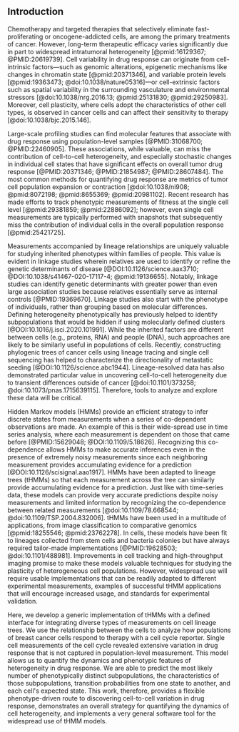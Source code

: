 ## Introduction

<!-- motivation; heterogeneity is an obstacle for chemotherapy  -->
Chemotherapy and targeted therapies that selectively eliminate fast-proliferating or oncogene-addicted cells, are among the primary treatments of cancer. However, long-term therapeutic efficacy varies significantly due in part to widespread intratumoral heterogeneity [@pmid:16129367; @PMID:20619739]. Cell variability in drug response can originate from cell-intrinsic factors—such as genomic alterations, epigenetic mechanisms like changes in chromatin state [@pmid:20371346], and variable protein levels [@pmid:19363473; @doi:10.1038/nature05316]—or cell-extrinsic factors such as spatial variability in the surrounding vasculature and environmental stressors [@doi:10.1038/nrg.2016.13; @pmid:25131830; @pmid:29250983]. Moreover, cell plasticity, where cells adopt the characteristics of other cell types, is observed in cancer cells and can affect their sensitivity to therapy [@doi:10.1038/bjc.2015.146].

<!-- literature review in conventional single cell variability studies and that population level fails sometimes-->
Large-scale profiling studies can find molecular features that associate with drug response using population-level samples [@PMID:31068700; @PMID:22460905]. These associations, while valuable, can miss the contribution of cell-to-cell heterogeneity, and especially stochastic changes in individual cell states that have significant effects on overall tumor drug response [@PMID:20371346; @PMID:21854987; @PMID:28607484]. The most common methods for quantifying drug response are metrics of tumor cell population expansion or contraction [@doi:10.1038/ni908; @pmid:8072198; @pmid:8655369; @pmid:20981102]. Recent research has made efforts to track phenotypic measurements of fitness at the single cell level [@pmid:29381859; @pmid:22886092]; however, even single cell measurements are typically performed with snapshots that subsequently miss the contribution of individual cells in the overall population response [@pmid:25421725].


<!-- Lineage data is special -->
Measurements accompanied by lineage relationships are uniquely valuable for studying inherited phenotypes within families of people. This value is evident in linkage studies wherein relatives are used to identify or refine the genetic determinants of disease [@DOI:10.1126/science.aax3710; @DOI:10.1038/s41467-020-17117-4; @pmid:19136655]. Notably, linkage studies can identify genetic determinants with greater power than even large association studies because relatives essentially serve as internal controls [@PMID:19369670]. Linkage studies also start with the phenotype of individuals, rather than grouping based on molecular differences. Defining heterogeneity phenotypically has previously helped to identify subpopulations that would be hidden if using molecularly defined clusters [@DOI:10.1016/j.isci.2020.101991]. While the inherited factors are different between cells (e.g., proteins, RNA) and people (DNA), such approaches are likely to be similarly useful in populations of cells. Recently, constructing phylogenic trees of cancer cells using lineage tracing and single cell sequencing has helped to characterize the directionality of metastatic seeding [@DOI:10.1126/science.abc1944]. Lineage-resolved data has also demonstrated particular value in uncovering cell-to-cell heterogeneity due to transient differences outside of cancer [@doi:10.1101/373258; @doi:10.1073/pnas.1715639115]. Therefore, tools to analyze and explore these data will be critical.

<!-- tHMMs are a solution to modeling lineage data -->
Hidden Markov models (HMMs) provide an efficient strategy to infer discrete states from measurements when a series of co-dependent observations are made. An example of this is their wide-spread use in time series analysis, where each measurement is dependent on those that came before [@PMID:15629048; @DOI:10.1109/5.18626]. Recognizing this co-dependence allows HMMs to make accurate inferences even in the presence of extremely noisy measurements since each neighboring measurement provides accumulating evidence for a prediction [@DOI:10.1126/scisignal.aao1917]. HMMs have been adapted to lineage trees (tHMMs) so that each measurement across the tree can similarly provide accumulating evidence for a prediction. Just like with time-series data, these models can provide very accurate predictions despite noisy measurements and limited information by recognizing the co-dependence between related measurements [@doi:10.1109/78.668544; @doi:10.1109/TSP.2004.832006]. tHMMs have been used in a multitude of applications, from image classification to comparative genomics [@pmid:18255546; @pmid:23762278]. In cells, these models have been fit to lineages collected from stem cells and bacteria colonies but have always required tailor-made implementations [@PMID:19628503; @doi:10.1101/488981]. Improvements in cell tracking and high-throughput imaging promise to make these models valuable techniques for studying the plasticity of heterogeneous cell populations. However, widespread use will require usable implementations that can be readily adapted to different experimental measurements, examples of successful tHMM applications that will encourage increased usage, and standards for experimental validation.

<!-- Introduction to the paper -->
Here, we develop a generic implementation of tHMMs with a defined interface for integrating diverse types of measurements on cell lineage trees. We use the relationship between the cells to analyze how populations of breast cancer cells respond to therapy with a cell cycle reporter. Single cell measurements of the cell cycle revealed extensive variation in drug response that is not captured in population-level measurement. This model allows us to quantify the dynamics and phenotypic features of heterogeneity in drug response. We are able to predict the most likely number of phenotypically distinct subpopulations, the characteristics of those subpopulations, transition probabilities from one state to another, and each cell's expected state. This work, therefore, provides a flexible phenotype-driven route to discovering cell-to-cell variation in drug response, demonstrates an overall strategy for quantifying the dynamics of cell heterogeneity, and implements a very general software tool for the widespread use of tHMM models.
